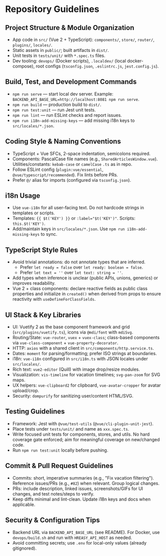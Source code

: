 # Repository Guidelines

## Project Structure & Module Organization
- App code in `src/` (Vue 2 + TypeScript): `components/`, `store/`, `router/`, `plugins/`, `locales/`.
- Static assets in `public/`; built artifacts in `dist/`.
- Unit tests in `tests/unit/` with `*.spec.ts` files.
- Dev tooling: `devops/` (Docker scripts), `.localdev/` (local docker-compose), root configs (`tsconfig.json`, `.eslintrc.js`, `jest.config.js`).

## Build, Test, and Development Commands
- `npm run serve` — start local dev server. Example: `BACKEND_API_BASE_URL=http://localhost:8081 npm run serve`.
- `npm run build` — production build to `dist/`.
- `npm run test:unit` — run Jest unit tests.
- `npm run lint` — run ESLint checks and report issues.
- `npm run i18n-add-missing-keys` — add missing i18n keys to `src/locales/*.json`.

## Coding Style & Naming Conventions
- TypeScript + Vue SFCs, 2-space indentation, semicolons required.
- Components: PascalCase file names (e.g., `SharedArticlesWindow.vue`). Utilities/constants: `kebab-case` or `camelCase` `.ts` as in repo.
- Follow ESLint config (`plugin:vue/essential`, `@vue/typescript/recommended`). Fix lints before PRs.
- Prefer `@/` alias for imports (configured via `tsconfig.json`).

## i18n Usage
- Use `vue-i18n` for all user-facing text. Do not hardcode strings in templates or scripts.
- Templates: `{{ $t('KEY') }}` or `:label="$t('KEY')"`. Scripts: `this.$t('KEY')`.
- Add/maintain keys in `src/locales/*.json`. Use `npm run i18n-add-missing-keys` to sync.

## TypeScript Style Rules
- Avoid trivial annotations: do not annotate types that are inferred.
  - Prefer `let ready = false` over `let ready: boolean = false`.
  - Prefer `let text = ''` over `let text: string = ''`.
- Add types when inference is unclear (public APIs, unions, generics) or improves readability.
- Vue 2 + class components: declare reactive fields as public class properties and initialize in `created()` when derived from props to ensure reactivity with `useDefineForClassFields`.

## UI Stack & Key Libraries
- UI: Vuetify 2 as the base component framework and grid (`src/plugins/vuetify.ts`), icons via `@mdi/font` with `mdiSvg`.
- Routing/State: `vue-router`, `vuex` + `vuex-class`; class-based components via `vue-class-component` + `vue-property-decorator`.
- HTTP: `axios` with a shared client in `src/components/http.service.ts`.
- Dates: `moment` for parsing/formatting; prefer ISO strings at boundaries.
- i18n: `vue-i18n` configured in `src/i18n.ts` with JSON locales under `src/locales/`.
- Rich text: `vue2-editor` (Quill) with image drop/resize modules.
- Visualization: `vis-timeline` for vacation timelines; `svg-pan-zoom` for SVG maps.
- UX helpers: `vue-clipboard2` for clipboard, `vue-avatar-cropper` for avatar upload/crop.
- Security: `dompurify` for sanitizing user/content HTML/SVG.

## Testing Guidelines
- Framework: Jest with `@vue/test-utils` (`@vue/cli-plugin-unit-jest`).
- Place tests under `tests/unit/` and name as `xxx.spec.ts`.
- Write focused unit tests for components, stores, and utils. No hard coverage gate enforced; aim for meaningful coverage on new/changed code.
- Run `npm run test:unit` locally before pushing.

## Commit & Pull Request Guidelines
- Commits: short, imperative summaries (e.g., "Fix vacation filtering"). Reference issues/PRs (e.g., `#82`) when relevant. Group logical changes.
- PRs: include description, linked issues, screenshots/GIFs for UI changes, and test notes/steps to verify.
- Keep diffs minimal and lint-clean. Update i18n keys and docs when applicable.

## Security & Configuration Tips
- Backend URL via `BACKEND_API_BASE_URL` (see README). For Docker, use `devops/build.sh` and run with `HREASY_API_HOST` as needed.
- Avoid committing secrets; use `.env` for local-only values (already gitignored).
